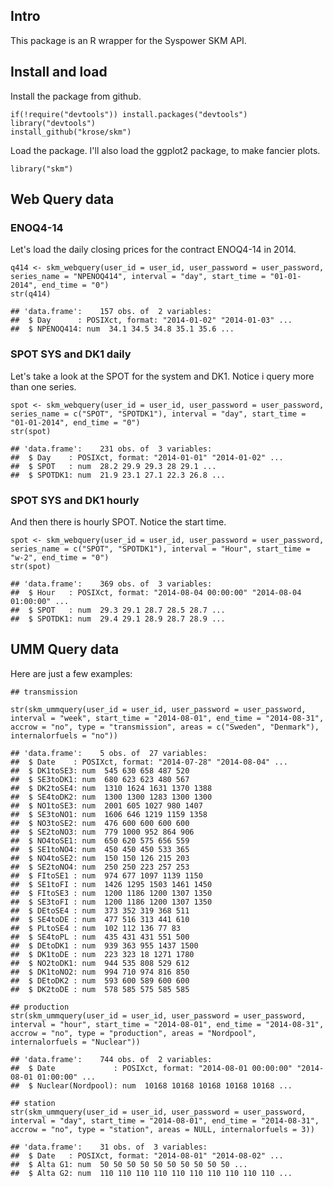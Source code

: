 Intro
-----

This package is an R wrapper for the Syspower SKM API.

Install and load
----------------

Install the package from github.

    if(!require("devtools")) install.packages("devtools")
    library("devtools")
    install_github("krose/skm")

Load the package. I'll also load the ggplot2 package, to make fancier plots.

``` {.r}
library("skm")
```

Web Query data
--------------

### ENOQ4-14

Let's load the daily closing prices for the contract ENOQ4-14 in 2014.

``` {.r}
q414 <- skm_webquery(user_id = user_id, user_password = user_password, series_name = "NPENOQ414", interval = "day", start_time = "01-01-2014", end_time = "0")
str(q414)
```

    ## 'data.frame':    157 obs. of  2 variables:
    ##  $ Day      : POSIXct, format: "2014-01-02" "2014-01-03" ...
    ##  $ NPENOQ414: num  34.1 34.5 34.8 35.1 35.6 ...

### SPOT SYS and DK1 daily

Let's take a look at the SPOT for the system and DK1. Notice i query more than one series.

``` {.r}
spot <- skm_webquery(user_id = user_id, user_password = user_password, series_name = c("SPOT", "SPOTDK1"), interval = "day", start_time = "01-01-2014", end_time = "0")
str(spot)
```

    ## 'data.frame':    231 obs. of  3 variables:
    ##  $ Day    : POSIXct, format: "2014-01-01" "2014-01-02" ...
    ##  $ SPOT   : num  28.2 29.9 29.3 28 29.1 ...
    ##  $ SPOTDK1: num  21.9 23.1 27.1 22.3 26.8 ...

### SPOT SYS and DK1 hourly

And then there is hourly SPOT. Notice the start time.

``` {.r}
spot <- skm_webquery(user_id = user_id, user_password = user_password, series_name = c("SPOT", "SPOTDK1"), interval = "Hour", start_time = "w-2", end_time = "0")
str(spot)
```

    ## 'data.frame':    369 obs. of  3 variables:
    ##  $ Hour   : POSIXct, format: "2014-08-04 00:00:00" "2014-08-04 01:00:00" ...
    ##  $ SPOT   : num  29.3 29.1 28.7 28.5 28.7 ...
    ##  $ SPOTDK1: num  29.4 29.1 28.9 28.7 28.9 ...

UMM Query data
--------------

Here are just a few examples:

``` {.r}
## transmission

str(skm_ummquery(user_id = user_id, user_password = user_password, interval = "week", start_time = "2014-08-01", end_time = "2014-08-31", accrow = "no", type = "transmission", areas = c("Sweden", "Denmark"), internalorfuels = "no"))
```

    ## 'data.frame':    5 obs. of  27 variables:
    ##  $ Date    : POSIXct, format: "2014-07-28" "2014-08-04" ...
    ##  $ DK1toSE3: num  545 630 658 487 520
    ##  $ SE3toDK1: num  680 623 623 480 567
    ##  $ DK2toSE4: num  1310 1624 1631 1370 1388
    ##  $ SE4toDK2: num  1300 1300 1283 1300 1300
    ##  $ NO1toSE3: num  2001 605 1027 980 1407
    ##  $ SE3toNO1: num  1606 646 1219 1159 1358
    ##  $ NO3toSE2: num  476 600 600 600 600
    ##  $ SE2toNO3: num  779 1000 952 864 906
    ##  $ NO4toSE1: num  650 620 575 656 559
    ##  $ SE1toNO4: num  450 450 450 533 365
    ##  $ NO4toSE2: num  150 150 126 215 203
    ##  $ SE2toNO4: num  250 250 223 257 253
    ##  $ FItoSE1 : num  974 677 1097 1139 1150
    ##  $ SE1toFI : num  1426 1295 1503 1461 1450
    ##  $ FItoSE3 : num  1200 1186 1200 1307 1350
    ##  $ SE3toFI : num  1200 1186 1200 1307 1350
    ##  $ DEtoSE4 : num  373 352 319 368 511
    ##  $ SE4toDE : num  477 516 313 441 610
    ##  $ PLtoSE4 : num  102 112 136 77 83
    ##  $ SE4toPL : num  435 431 431 551 500
    ##  $ DEtoDK1 : num  939 363 955 1437 1500
    ##  $ DK1toDE : num  223 323 18 1271 1780
    ##  $ NO2toDK1: num  944 535 808 529 612
    ##  $ DK1toNO2: num  994 710 974 816 850
    ##  $ DEtoDK2 : num  593 600 589 600 600
    ##  $ DK2toDE : num  578 585 575 585 585

``` {.r}
## production
str(skm_ummquery(user_id = user_id, user_password = user_password, interval = "hour", start_time = "2014-08-01", end_time = "2014-08-31", accrow = "no", type = "production", areas = "Nordpool", internalorfuels = "Nuclear"))
```

    ## 'data.frame':    744 obs. of  2 variables:
    ##  $ Date             : POSIXct, format: "2014-08-01 00:00:00" "2014-08-01 01:00:00" ...
    ##  $ Nuclear(Nordpool): num  10168 10168 10168 10168 10168 ...

``` {.r}
## station
str(skm_ummquery(user_id = user_id, user_password = user_password, interval = "day", start_time = "2014-08-01", end_time = "2014-08-31", accrow = "no", type = "station", areas = NULL, internalorfuels = 3))
```

    ## 'data.frame':    31 obs. of  3 variables:
    ##  $ Date   : POSIXct, format: "2014-08-01" "2014-08-02" ...
    ##  $ Alta G1: num  50 50 50 50 50 50 50 50 50 50 ...
    ##  $ Alta G2: num  110 110 110 110 110 110 110 110 110 110 ...
